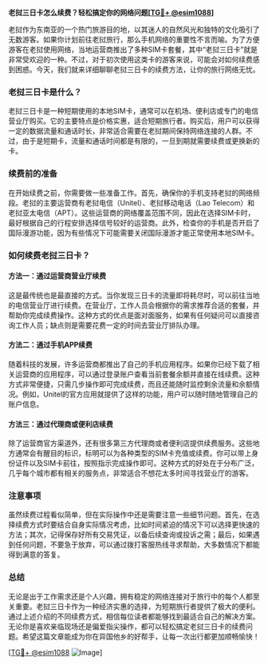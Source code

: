 **老挝三日卡怎么续费？轻松搞定你的网络问题[[TG💪+ @esim1088](https://t.me/s/esim1088)]**

老挝作为东南亚的一个热门旅游目的地，以其迷人的自然风光和独特的文化吸引了无数游客。如果你计划前往老挝旅行，那么手机网络的重要性不言而喻。为了方便游客在老挝使用网络，当地运营商推出了多种SIM卡套餐，其中“老挝三日卡”就是非常受欢迎的一种。不过，对于初次使用这类卡的游客来说，可能会对如何续费感到困惑。今天，我们就来详细聊聊老挝三日卡的续费方法，让你的旅行网络无忧。

### 老挝三日卡是什么？

老挝三日卡是一种短期使用的本地SIM卡，通常可以在机场、便利店或专门的电信营业厅购买。它的主要特点是价格实惠，适合短期旅行者。购买后，用户可以获得一定的数据流量和通话时长，非常适合需要在老挝期间保持网络连接的人群。不过，由于是短期卡，流量和通话时间都是有限的，一旦到期就需要续费或更换新的卡。

### 续费前的准备

在开始续费之前，你需要做一些准备工作。首先，确保你的手机支持老挝的网络频段。老挝的主要运营商有老挝电信（Unitel）、老挝移动电话（Lao Telecom）和老挝亚太电信（APT）。这些运营商的网络覆盖范围不同，因此在选择SIM卡时，最好根据自己的行程安排选择信号较好的运营商。此外，检查你的手机是否开启了国际漫游功能，因为有些情况下可能需要关闭国际漫游才能正常使用本地SIM卡。

### 如何续费老挝三日卡？

#### 方法一：通过运营商营业厅续费

这是最传统也是最直接的方式。当你发现三日卡的流量即将耗尽时，可以前往当地的电信营业厅进行续费。在营业厅，工作人员会根据你的需求推荐合适的套餐，并帮助你完成续费操作。这种方式的优点是面对面服务，如果有任何疑问可以直接咨询工作人员；缺点则是需要花费一定的时间去营业厅排队办理。

#### 方法二：通过手机APP续费

随着科技的发展，许多运营商都推出了自己的手机应用程序。如果你已经下载了相关运营商的应用程序，可以通过登录账户查看当前套餐余额并直接在线续费。这种方式非常便捷，只需几步操作即可完成续费，而且还能随时监控剩余流量和余额情况。例如，Unitel的官方应用就提供了这样的功能，用户可以随时随地管理自己的账户信息。

#### 方法三：通过代理商或便利店续费

除了运营商官方渠道外，还有很多第三方代理商或者便利店提供续费服务。这些地方通常会有醒目的标识，标明可以为各种类型的SIM卡充值或续费。你可以带上身份证件以及SIM卡前往，按照指示完成操作即可。这种方式的好处在于分布广泛，几乎每个城市都有相关的服务点，非常适合不想花太多时间寻找营业厅的游客。

### 注意事项

虽然续费过程看似简单，但在实际操作中还是需要注意一些细节问题。首先，在选择续费方式时要结合自身实际情况考虑，比如时间紧迫的情况下可以选择更快速的方法；其次，记得保存好所有交易凭证，以备后续查询或投诉之需；最后，如果遇到任何问题，不要急于放弃，可以通过拨打客服热线寻求帮助，大多数情况下都能得到满意的答复。

### 总结

无论是出于工作需求还是个人兴趣，拥有稳定的网络连接对于旅行中的每个人都至关重要。老挝三日卡作为一种经济实惠的选择，为短期旅行者提供了极大的便利。通过上述介绍的不同续费方式，相信每位读者都能够找到最适合自己的解决方案。无论你是喜欢亲临现场还是偏爱指尖操作，都可以轻松搞定老挝三日卡的续费问题。希望这篇文章能成为你在异国他乡的好帮手，让每一次出行都更加顺畅愉快！

[[TG💪+ @esim1088](https://t.me/s/esim1088) ![Image](https://i.postimg.cc/4NQfJmqS/Snipaste-2025-05-13-00-14-12.png)]